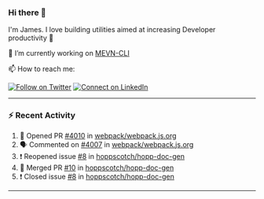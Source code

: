 ### Hi there 👋

I'm James. I love building utilities aimed at increasing Developer productivity :raised_hands: 

🔭 I’m currently working on [MEVN-CLI](https://github.com/madlabsinc/mevn-cli)

📫 How to reach me:

[![Follow on Twitter](https://img.shields.io/badge/--twitter?label=Twitter&logo=Twitter&style=social)](https://twitter.com/james_madhacks) [![Connect on LinkedIn](https://img.shields.io/badge/--linkedin?label=LinkedIn&logo=LinkedIn&style=social)](https://www.linkedin.com/in/jamesgeorge007)

---

### :zap: Recent Activity

<!--START_SECTION:activity-->
1. 💪 Opened PR [#4010](https://github.com/webpack/webpack.js.org/pull/4010) in [webpack/webpack.js.org](https://github.com/webpack/webpack.js.org)
2. 🗣 Commented on [#4007](https://github.com/webpack/webpack.js.org/issues/4007) in [webpack/webpack.js.org](https://github.com/webpack/webpack.js.org)
3. ❗️ Reopened issue [#8](https://github.com/hoppscotch/hopp-doc-gen/issues/8) in [hoppscotch/hopp-doc-gen](https://github.com/hoppscotch/hopp-doc-gen)
4. 🎉 Merged PR [#10](https://github.com/hoppscotch/hopp-doc-gen/pull/10) in [hoppscotch/hopp-doc-gen](https://github.com/hoppscotch/hopp-doc-gen)
5. ❗️ Closed issue [#8](https://github.com/hoppscotch/hopp-doc-gen/issues/8) in [hoppscotch/hopp-doc-gen](https://github.com/hoppscotch/hopp-doc-gen)
<!--END_SECTION:activity-->

---

<!--
**jamesgeorge007/jamesgeorge007** is a ✨ _special_ ✨ repository because its `README.md` (this file) appears on your GitHub profile.

Here are some ideas to get you started:

- 🌱 I’m currently learning ...
- 👯 I’m looking to collaborate on ...
- 🤔 I’m looking for help with ...
- 💬 Ask me about ...
- 😄 Pronouns: ...
- ⚡ Fun fact: ...
-->
